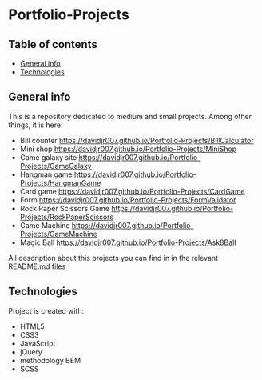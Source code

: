 # Portfolio-Projects

## Table of contents

- [General info](#general-info)
- [Technologies](#technologies)

## General info

This is a repository dedicated to medium and small projects. Among other things, it is here:

- Bill counter https://davidjr007.github.io/Portfolio-Projects/BillCalculator
- Mini shop https://davidjr007.github.io/Portfolio-Projects/MiniShop
- Game galaxy site https://davidjr007.github.io/Portfolio-Projects/GameGalaxy
- Hangman game https://davidjr007.github.io/Portfolio-Projects/HangmanGame
- Card game https://davidjr007.github.io/Portfolio-Projects/CardGame
- Form https://davidjr007.github.io/Portfolio-Projects/FormValidator
- Rock Paper Scissors Game https://davidjr007.github.io/Portfolio-Projects/RockPaperScissors
- Game Machine https://davidjr007.github.io/Portfolio-Projects/GameMachine
- Magic Ball https://davidjr007.github.io/Portfolio-Projects/Ask8Ball


All description about this projects you can find in in the relevant README.md files

## Technologies

Project is created with:

- HTML5
- CSS3
- JavaScript
- jQuery
- methodology BEM
- SCSS

